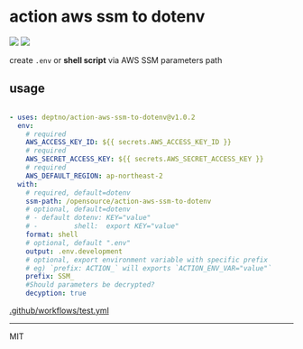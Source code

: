 # action aws ssm to dotenv
![](https://github.com/deptno/action-aws-ssm-to-dotenv/workflows/test/badge.svg)
![](https://github.com/deptno/action-aws-ssm-to-dotenv/workflows/v1/badge.svg)

create `.env` or **shell script** via AWS SSM parameters path

## usage

```yaml

- uses: deptno/action-aws-ssm-to-dotenv@v1.0.2
  env:
    # required
    AWS_ACCESS_KEY_ID: ${{ secrets.AWS_ACCESS_KEY_ID }}
    # required
    AWS_SECRET_ACCESS_KEY: ${{ secrets.AWS_SECRET_ACCESS_KEY }}
    # required
    AWS_DEFAULT_REGION: ap-northeast-2
  with:
    # required, default=dotenv
    ssm-path: /opensource/action-aws-ssm-to-dotenv
    # optional, default=dotenv
    # - default dotenv: KEY="value"
    # -         shell:  export KEY="value"  
    format: shell 
    # optional, default ".env"
    output: .env.development
    # optional, export environment variable with specific prefix
    # eg) `prefix: ACTION_` will exports `ACTION_ENV_VAR="value"`
    prefix: SSM_
    #Should parameters be decrypted?
    decyption: true
```

[.github/workflows/test.yml](.github/workflows/test.yml)

---

MIT
